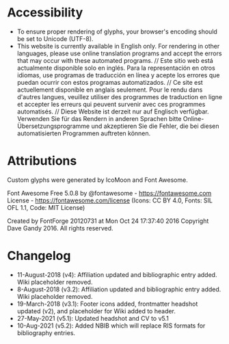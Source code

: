 # Accessibility

* To ensure proper rendering of glyphs, your browser's encoding should be set to Unicode (UTF-8).
* This website is currently available in English only. For rendering in other languages, please use online translation programs and accept the errors that may occur with these automated programs. // Este sitio web está actualmente disponible solo en inglés. Para la representación en otros idiomas, use programas de traducción en línea y acepte los errores que puedan ocurrir con estos programas automatizados. // Ce site est actuellement disponible en anglais seulement. Pour le rendu dans d'autres langues, veuillez utiliser des programmes de traduction en ligne et accepter les erreurs qui peuvent survenir avec ces programmes automatisés. // Diese Website ist derzeit nur auf Englisch verfügbar. Verwenden Sie für das Rendern in anderen Sprachen bitte Online-Übersetzungsprogramme und akzeptieren Sie die Fehler, die bei diesen automatisierten Programmen auftreten können. 

# Attributions

Custom glyphs were generated by IcoMoon and Font Awesome.

Font Awesome Free 5.0.8 by @fontawesome - https://fontawesome.com
License - https://fontawesome.com/license (Icons: CC BY 4.0, Fonts: SIL OFL 1.1, Code: MIT License)

Created by FontForge 20120731 at Mon Oct 24 17:37:40 2016
Copyright Dave Gandy 2016. All rights reserved.

# Changelog

* 11-August-2018 (v4): Affiliation updated and bibliographic entry added. Wiki placeholder removed.
* 8-August-2018 (v3.2): Affiliation updated and bibliographic entry added. Wiki placeholder removed.
* 19-March-2018 (v3.1): Footer icons added, frontmatter headshot updated (v2), and placeholder for Wiki added to header.
* 27-May-2021 (v5.1): Updated headshot and CV to v5.1
* 10-Aug-2021 (v5.2): Added NBIB which will replace RIS formats for bibliography entries.